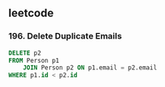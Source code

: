 ## leetcode 
### 196. Delete Duplicate Emails

```sql
DELETE p2 
FROM Person p1 
    JOIN Person p2 ON p1.email = p2.email
WHERE p1.id < p2.id 
```
